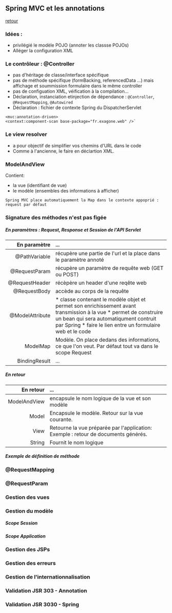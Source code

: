 ## Spring MVC et les annotations
[retour](https://github.com/grouault/spring-tutorial/blob/master/spring-mvc/README.md)

### Idées :
* privilégié le modèle POJO (annoter les classse POJOs)
* Alléger la configuration XML

### Le contrôleur : @Controller
* pas d'héritage de classe/interface spécifique
* pas de méthode spécifique (formBacking, referencedData ...) mais affichage et soummission formulaire dans le même controller
* pas de configuation XML, véification à la compilation...
* Déclaration, instanciation etinjection de dépendance : `@Controller`, `@RequestMapping`, `@Autowired` 
* Déclaration : fichier de contexte Spring du DispatcherServlet

```
<mvc:annotation-driven>
<context:component-scan base-package="fr.exagone.web" />`
```

### Le view resolver
* a pour objectif de simplifier vos chemins d'URL dans le code
* Comme à l'ancienne, le faire en déclartion XML.

### ModelAndView
Contient:
* la vue (identifiant de vue)
* le modèle (ensembles des informations à afficher)

`Spring MVC place automatiquement la Map dans le contexte appoprié : request par défaut`


### Signature des méthodes n'est pas figée
##### En paramètres : Request, Response et Session de l'API Servlet

En paramètre |  ...
 ---: | :--- 
@PathVariable | récupère une partie de l'url et la place dans le paramètre annoté 
@RequestParam | récupère un paramètre de requête web (GET ou POST)
@RequestHeader | récèpère un header d'une reqête web
@RequestBody | accède au corps de la requête
@ModelAttribute | * classe contenant le modèle objet et permet son enrichissement avant transmission à la vue * permet de construire un bean qui sera automatiqument contruit par Spring * faire le lien entre un formulaire web et le code
ModelMap | Modèle. On place dedans des informations, ce que l'on veut. Par défaut tout va dans le scope Request
BindingResult | ...

##### En retour 
En retour |  ...
 ---: | :--- 
ModelAndView | encapsule le nom logique de la vue et son modèle
Model | Encapsule le modèle. Retour sur la vue courante.
View | Retourne la vue préparée par l'application: Exemple : retour de documents générés.
String | Fournit le nom logique

##### Exemple de définition de méthode 

### @RequestMapping

### @RequestParam

### Gestion des vues

### Gestion du modèle
##### Scope Session
##### Scope Application

### Gestion des JSPs

### Gestion des erreurs

### Gestion de l'internationnalisation

### Validation JSR 303 - Annotation

### Validation JSR 3030 - Spring
